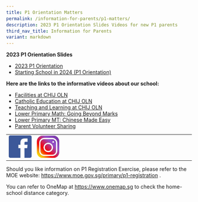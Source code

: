 ```yaml
---
title: P1 Orientation Matters
permalink: /information-for-parents/p1-matters/
description: 2023 P1 Orientation Slides Videos for new P1 parents
third_nav_title: Information for Parents
variant: markdown
---
```

**2023 P1 Orientation Slides**

<ul>
<li><a href="/files/Comms_Networking/2023_p1_orientation_14nov.pdf" target="_blank" rel="noopener">2023 P1 Orientation</a></li>
<li><a href="/files/Comms_Networking/p1_starting_school_in_2024_14nov.pdf" target="_blank" rel="noopener">Starting School in 2024 (P1 Orientation)</a></li>
</ul>

<p><strong>Here are the links to the informative videos about our school:</strong></p>
<ul>
<li><a href="https://www.youtube.com/watch?v=krgjCCsAVmk" target="_blank" rel="noopener">Facilities at CHIJ OLN</a></li>
<li><a href="https://youtu.be/wJmcTg9uvNQ" target="_blank" rel="noopener">Catholic Education at CHIJ OLN</a></li>
<li><a href="https://youtu.be/P40I7_aVku0" target="_blank" rel="noopener">Teaching and Learning at CHIJ OLN</a></li>
<li><a href="https://youtu.be/0qMnSgG6Db0" target="_blank" rel="noopener">Lower Primary Math: Going Beyond Marks</a></li>
<li><a href="https://youtu.be/d9jsUjqcdhQ" target="_blank" rel="noopener">Lower Primary MT: Chinese Made Easy</a></li>
<li><a href="https://youtu.be/HTUSlUjbsCE" target="_blank" rel="noopener">Parent Volunteer Sharing</a></li>
</ul>
<table style="border-collapse: collapse; width: 100%;" border="0">
<tbody>
<tr>
<td style="width: 15%;"><a href="https://www.facebook.com/chijoln.official/"><img src="/images/fb.jpg"></a></td>
<td style="width: 15%;"><a href="https://www.instagram.com/chijoln.official/"><img src="/images/insta.jpg"></a></td>
<td style="width: 70%;">&nbsp;</td>
</tr>
</tbody>
</table>
<p>Should you like information on P1 Registration Exercise, please refer to the MOE website:&nbsp;<a href="https://www.moe.gov.sg/primary/p1-registration" target="_blank" rel="noopener">https://www.moe.gov.sg/primary/p1-registration</a>&nbsp;.</p>
<p>You can refer to OneMap at&nbsp;<a href="https://www.onemap.sg/" target="_blank" rel="noopener">https://www.onemap.sg</a>&nbsp;to check the home-school distance category.</p>